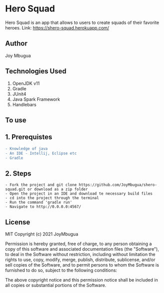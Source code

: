 # Hero Squad
Hero Squad is an app that allows to users to create squads of their favorite heroes.
Link: https://shero-squad.herokuapp.com/

## Author
Joy Mbugua

## Technologies Used
1. OpenJDK v11
2. Gradle
3. JUnit4
4. Java Spark Framework
5. Handlebars

## To use

## 1. Prerequistes
```diff
- Knowledge of java
- An IDE - Intellij, Eclipse etc
- Gradle
```

## 2. Steps
```
- Fork the project and git clone https://github.com/JoyMbugua/shero-squad.git or download as a zip folder
- Open the project in an IDE and download te necessary build files
- cd into the project through the terminal
- Run the command 'gradle run'
- Navigate to http://0.0.0.0:4567/ 
```
## License
 MIT Copyright (c) 2021 JoyMbugua
   
Permission is hereby granted, free of charge, to any person obtaining a copy of this software and associated documentation files (the "Software"), to deal in the Software without restriction, including without limitation the rights to use, copy, modify, merge, publish, distribute, sublicense, and/or sell copies of the Software, and to permit persons to whom the Software is furnished to do so, subject to the following conditions:
   
The above copyright notice and this permission notice shall be included in all copies or substantial portions of the Software.
   







